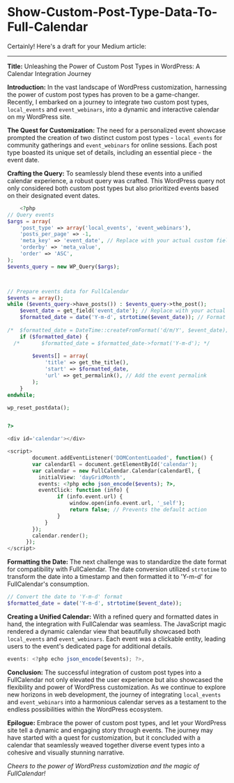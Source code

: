 # Show-Custom-Post-Type-Data-To-Full-Calendar

Certainly! Here's a draft for your Medium article:

---

**Title:** Unleashing the Power of Custom Post Types in WordPress: A Calendar Integration Journey

**Introduction:**
In the vast landscape of WordPress customization, harnessing the power of custom post types has proven to be a game-changer. Recently, I embarked on a journey to integrate two custom post types, `local_events` and `event_webinars`, into a dynamic and interactive calendar on my WordPress site.

**The Quest for Customization:**
The need for a personalized event showcase prompted the creation of two distinct custom post types - `local_events` for community gatherings and `event_webinars` for online sessions. Each post type boasted its unique set of details, including an essential piece - the event date.

**Crafting the Query:**
To seamlessly blend these events into a unified calendar experience, a robust query was crafted. This WordPress query not only considered both custom post types but also prioritized events based on their designated event dates.

```php
	<?php
// Query events
$args = array(
    'post_type' => array('local_events', 'event_webinars'),
    'posts_per_page' => -1,
    'meta_key' => 'event_date', // Replace with your actual custom field key
    'orderby' => 'meta_value',
    'order' => 'ASC',
);
$events_query = new WP_Query($args);



// Prepare events data for FullCalendar
$events = array();
while ($events_query->have_posts()) : $events_query->the_post();
    $event_date = get_field('event_date'); // Replace with your actual custom field key
	$formatted_date = date('Y-m-d', strtotime($event_date)); // Format the date to ISO8601
	
/* 	$formatted_date = DateTime::createFromFormat('d/m/Y', $event_date); */
    if ($formatted_date) {
  /*       $formatted_date = $formatted_date->format('Y-m-d'); */
	
        $events[] = array(
            'title' => get_the_title(),
            'start' => $formatted_date,
			'url' => get_permalink(), // Add the event permalink
        );
    }
endwhile;

wp_reset_postdata();


?>

<div id='calendar'></div>

<script>
        document.addEventListener('DOMContentLoaded', function() {
        var calendarEl = document.getElementById('calendar');
        var calendar = new FullCalendar.Calendar(calendarEl, {
          initialView: 'dayGridMonth',
		  events: <?php echo json_encode($events); ?>,
		  eventClick: function (info) {
                if (info.event.url) {
                    window.open(info.event.url, '_self');
                    return false; // Prevents the default action
                }
            }
        });
        calendar.render();
      });
</script>
```

**Formatting the Date:**
The next challenge was to standardize the date format for compatibility with FullCalendar. The date conversion utilized `strtotime` to transform the date into a timestamp and then formatted it to 'Y-m-d' for FullCalendar's consumption.

```php
// Convert the date to 'Y-m-d' format
$formatted_date = date('Y-m-d', strtotime($event_date));
```

**Creating a Unified Calendar:**
With a refined query and formatted dates in hand, the integration with FullCalendar was seamless. The JavaScript magic rendered a dynamic calendar view that beautifully showcased both `local_events` and `event_webinars`. Each event was a clickable entity, leading users to the event's dedicated page for additional details.

```javascript
events: <?php echo json_encode($events); ?>,
```

**Conclusion:**
The successful integration of custom post types into a FullCalendar not only elevated the user experience but also showcased the flexibility and power of WordPress customization. As we continue to explore new horizons in web development, the journey of integrating `local_events` and `event_webinars` into a harmonious calendar serves as a testament to the endless possibilities within the WordPress ecosystem.

**Epilogue:**
Embrace the power of custom post types, and let your WordPress site tell a dynamic and engaging story through events. The journey may have started with a quest for customization, but it concluded with a calendar that seamlessly weaved together diverse event types into a cohesive and visually stunning narrative.

*Cheers to the power of WordPress customization and the magic of FullCalendar!*
